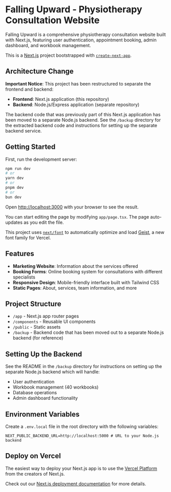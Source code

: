 # Falling Upward - Physiotherapy Consultation Website

Falling Upward is a comprehensive physiotherapy consultation website built with Next.js, featuring user authentication, appointment booking, admin dashboard, and workbook management.

This is a [Next.js](https://nextjs.org) project bootstrapped with [`create-next-app`](https://nextjs.org/docs/app/api-reference/cli/create-next-app).

## Architecture Change

**Important Notice**: This project has been restructured to separate the frontend and backend:

- **Frontend**: Next.js application (this repository)
- **Backend**: Node.js/Express application (separate repository)

The backend code that was previously part of this Next.js application has been moved to a separate Node.js backend. See the `/backup` directory for the extracted backend code and instructions for setting up the separate backend service.

## Getting Started

First, run the development server:

```bash
npm run dev
# or
yarn dev
# or
pnpm dev
# or
bun dev
```

Open [http://localhost:3000](http://localhost:3000) with your browser to see the result.

You can start editing the page by modifying `app/page.tsx`. The page auto-updates as you edit the file.

This project uses [`next/font`](https://nextjs.org/docs/app/building-your-application/optimizing/fonts) to automatically optimize and load [Geist](https://vercel.com/font), a new font family for Vercel.

## Features

- **Marketing Website**: Information about the services offered
- **Booking Forms**: Online booking system for consultations with different specialists
- **Responsive Design**: Mobile-friendly interface built with Tailwind CSS
- **Static Pages**: About, services, team information, and more

## Project Structure

- `/app` - Next.js app router pages
- `/components` - Reusable UI components
- `/public` - Static assets
- `/backup` - Backend code that has been moved out to a separate Node.js backend (for reference)

## Setting Up the Backend

See the README in the `/backup` directory for instructions on setting up the separate Node.js backend which will handle:

- User authentication
- Workbook management (40 workbooks)
- Database operations
- Admin dashboard functionality

## Environment Variables

Create a `.env.local` file in the root directory with the following variables:

```
NEXT_PUBLIC_BACKEND_URL=http://localhost:5000 # URL to your Node.js backend
```

## Deploy on Vercel

The easiest way to deploy your Next.js app is to use the [Vercel Platform](https://vercel.com/new?utm_medium=default-template&filter=next.js&utm_source=create-next-app&utm_campaign=create-next-app-readme) from the creators of Next.js.

Check out our [Next.js deployment documentation](https://nextjs.org/docs/app/building-your-application/deploying) for more details.
